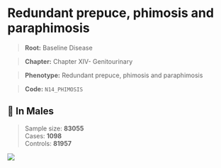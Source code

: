 # Redundant prepuce, phimosis and paraphimosis

> **Root:** Baseline Disease  

> **Chapter:** Chapter XIV- Genitourinary  

> **Phenotype:** Redundant prepuce, phimosis and paraphimosis  

> **Code:** `N14_PHIMOSIS`

## 👨 In Males  
> Sample size: **83055**  
> Cases: **1098**  
> Controls: **81957**
<img src="/Disease/Figures/ALL/Incidence/N14_PHIMOSIS.png"/>
<CsvTable src="/Disease/Data/ALL/Incidence/COX_N14_PHIMOSIS.csv" label="🔍 View full results" />

